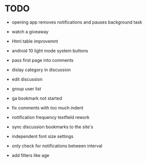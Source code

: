 # TODO

- opening app removes notifications and pauses background task

- watch a giveaway

- Html table improvemnt

- android 10 light mode system buttons

- pass first page into comments

- dislay category in discussion

- edit discussion

- group user list

- ga bookmark not started

- fix comments with too much indent

- notification frequency textfield rework

- sync discussion bookmarks to the site's

- independent font size settings

- only check for notifications between interval

- add filters like age
